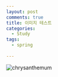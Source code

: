 ```yaml
---
layout: post
comments: true
title: 이미지 테스트
categories: 
  - Study
tags:
  - spring
 
---
```



![chrysanthemum](https://user-images.githubusercontent.com/38278723/40340799-145c4366-5dbc-11e8-85b0-51e902f29fa9.jpg "")

